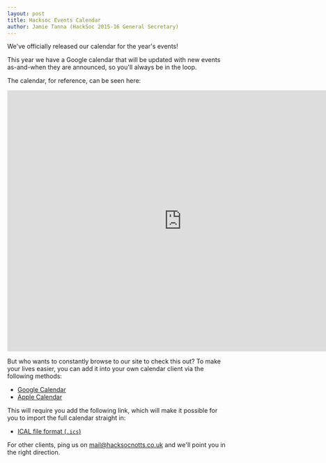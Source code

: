 ```yaml
---
layout: post
title: Hacksoc Events Calendar
author: Jamie Tanna (HackSoc 2015-16 General Secretary)
---
```


We've officially released our calendar for the year's events!

This year we have a Google calendar that will be updated with new events as-and-when they are announced, so you'll always be in the loop.

The calendar, for reference, can be seen here:

<iframe src="https://www.google.com/calendar/embed?height=600&amp;wkst=1&amp;bgcolor=%23FFFFFF&amp;src=pqclo0bjutp9ld8qpdbtcf3jv8%40group.calendar.google.com&amp;color=%23125A12&amp;ctz=Europe%2FLondon" style=" border-width:0 " width="800" height="600" frameborder="0" scrolling="no"></iframe>

But who wants to constantly browse to our site to check this out? To make your lives easier, you can add it into your own calendar client via the following methods:

- [Google Calendar](https://support.google.com/calendar/answer/37100)
- [Apple Calendar](https://support.apple.com/kb/PH11524)

This will require you add the following link, which will make it possible for you to import the full calendar straight in:

- [ICAL file format (`.ics`)](https://www.google.com/calendar/ical/pqclo0bjutp9ld8qpdbtcf3jv8%40group.calendar.google.com/public/basic.ics)

For other clients, ping us on [mail@hacksocnotts.co.uk](mailto:mail@hacksocnotts.co.uk) and we'll point you in the right direction.
